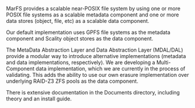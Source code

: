 MarFS provides a scalable near-POSIX file system by using one or more POSIX file systems as a scalable metadata component and one or more data stores (object, file, etc) as a scalable data component.

Our default implementation uses GPFS file systems as the metadata component and Scality object stores as the data component.

The MetaData Abstraction Layer and Data Abstraction Layer (MDAL/DAL) provide a modular way to introduce alternative implementations (metadata and data implementations, respectively). We are developing a Multi-Component data implementation, which we are currently in the process of validating.  This adds the ability to use our own erasure implementation over underlying RAID-Z3 ZFS pools as the data component.

There is extensive documentation in the Documents directory, including theory and an install guide.
